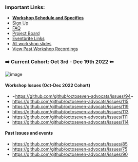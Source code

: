 
### Important Links:
- **[Workshop Schedule and Specifics](https://docs.google.com/document/d/1vvujI4_PsdfaDGDLmKw_bEKKTz1fRNIyqqst3qTI9iE/edit#heading=h.a9c9c76qkren)**
- [Sign Up](https://forms.gle/WQZsUUWP3knJTzY9A) 
- [FAQ](./FAQ.md) 
- [Project Board](https://github.com/orgs/github/projects/7385) 
- [Eventbrite Links](https://www.eventbrite.com/o/programequity-34235445241)
- [All workshop slides](https://docs.google.com/presentation/d/1Hb76DRXELS2VzNZM7WuQ5V8DUlMnvZtzcgqyqyuwg9I/edit)
- [View Past Workshop Recordings](https://www.notion.so/4635b099f414404d929a08255ecdc4f0?v=ce200b1933234aa0b0dddfb1ee714cf7)


### ➡️ Current Cohort: Oct 3rd - Dec 19th 2022 ⬅

![image](https://user-images.githubusercontent.com/7219923/197068114-5b939724-1c7d-47c0-9086-ad958246abb5.png)

#### Workshop Issues (Oct-Dec 2022 Cohort)
- ~https://github.com/github/octoseven-advocats/issues/94~
- https://github.com/github/octoseven-advocats/issues/115
- https://github.com/github/octoseven-advocats/issues/119
- https://github.com/github/octoseven-advocats/issues/113
- https://github.com/github/octoseven-advocats/issues/111
- https://github.com/github/octoseven-advocats/issues/114

#### Past Issues and events
- https://github.com/github/octoseven-advocats/issues/85
- https://github.com/github/octoseven-advocats/issues/75
- https://github.com/github/octoseven-advocats/issues/90

